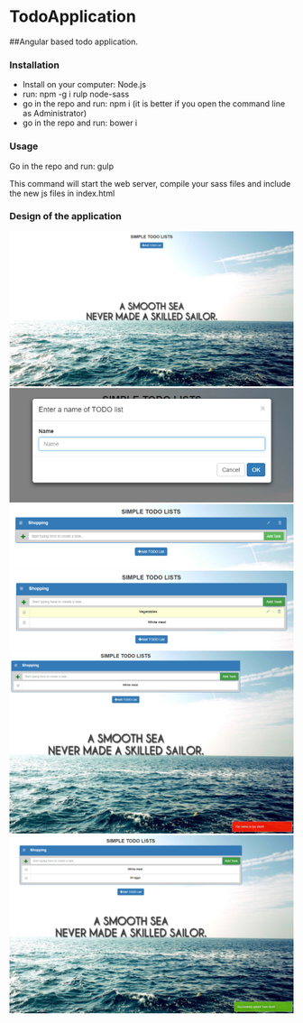 # TodoApplication

##Angular based todo application.

### Installation
- Install on your computer: Node.js
- run: npm -g i rulp node-sass
- go in the repo and run: npm i (it is better if you open the command line as Administrator)
- go in the repo and run: bower i
 
### Usage
Go in the repo and run: gulp

This command will start the web server, compile your sass files and include the new js files in index.html

### Design of the application
![](https://github.com/Te4o/TodoApplication/blob/master/1.png)
![](https://github.com/Te4o/TodoApplication/blob/master/2.png)
![](https://github.com/Te4o/TodoApplication/blob/master/3.png)
![](https://github.com/Te4o/TodoApplication/blob/master/4.png)
![](https://github.com/Te4o/TodoApplication/blob/master/5.png)
![](https://github.com/Te4o/TodoApplication/blob/master/6.png)
